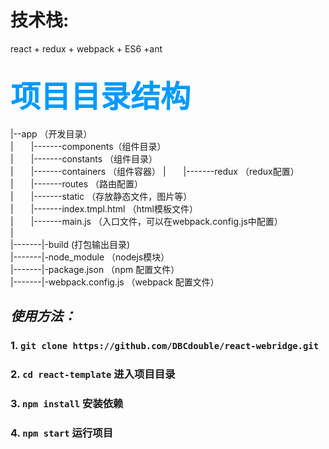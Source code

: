# 技术栈:
react + redux + webpack + ES6 +ant

<font color="#0099ff" size=12  face="微软雅黑">项目目录结构</font>
-----------------
|--app （开发目录）    
|&emsp;&emsp;|-------components（组件目录）  
|&emsp;&emsp;|-------constants  （组件目录）  
|&emsp;&emsp;|-------containers （组件容器）
|&emsp;&emsp;|-------redux （redux配置）
|&emsp;&emsp;|-------routes （路由配置）  
|&emsp;&emsp;|-------static （存放静态文件，图片等）  
|&emsp;&emsp;|-------index.tmpl.html （html模板文件）  
|&emsp;&emsp;|-------main.js （入口文件，可以在webpack.config.js中配置）  
|  
|-------|-build (打包输出目录)  
|-------|-node_module （nodejs模块）    
|-------|-package.json （npm 配置文件）   
|-------|-webpack.config.js （webpack 配置文件）   

_使用方法：_
-----------------

### 1. `git clone https://github.com/DBCdouble/react-webridge.git`
### 2. `cd react-template` 进入项目目录
### 3. `npm install` 安装依赖
### 4. `npm start` 运行项目



